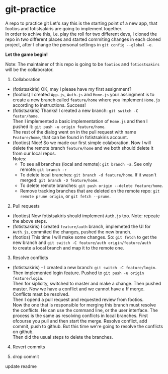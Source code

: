 # git-practice

A repo to practice git
Let's say this is the starting point of a new app, that footios and fotistsakiris are going to implement together.\
In order to achive this, i.e. play the roll for two different devs, I cloned the repo in two different places and started commiting changes in each cloned project, after I change the personal settings in `git config --global -e`.

**Let the game begin!**

Note: The maintainer of this repo is going to be `footios` and `fotiostsakirs` will be the collaborator.

1. Collaboration

- (fotistsakiris) OK, may I please have my first assignment?
- (footios) I created `App.js`, `Auth.js` and `Home.js` your assingment is to create a new branch called `feature/home` where you implement `Home.js` according to instructions. Success!
- (fotistsakiris) Thanks! I created a new branch: `git switch -C featur/home`.\
  Then I implemented a basic implementation of `Home.js` and then I pushed it: `git push -u origin feature/home`.\
  The rest of the dialog went on in the pull request with name `Feature/home`, that can be found in fotistsakiris account.
- (footios) Nice! So we made our first simple colaboration. Now I will delete the remote branch `feature/home` and we both should delete it from our local repos.\
  Notes:
  - To see all branches (local and remote): `git branch -a`. See only remote: `git branch -r`
  - To delete local branches: `git branch -d feature/home`. If it wasn't merged: `git branch -D feature/home`.
  - To delete remote branches: `git push origin --delete feature/home`.
  - Remove tracking branches that are deleted on the remote repo: `git remote prune origin`, or `git fetch --prune`.

2. Pull requests

- (footios) Now fotistsakiris should implement `Auth.js` too. Note: repeate the above steps.
- (fotistsakiris) I created `feature/auth` branch, implemeted the UI for `Auth.js`, commited the changes, pushed the new branch.
- (footios) This time I will make some changes. So: `git fetch` to get the new branch and `git switch -C feature/auth origin/feature/auth`\
  to create a local branch and map it to the remote one.

3. Resolve conflicts

- (fotistsakiris) - I created a new branch: `git switch -C feature/login`. Then implemented login feature. Pushed to `git push -u origin feature/login`.\
  Then for siplicity, switched to master and make a change. Then pushed master. Now we have a conflict and we cannot have a ff merge. Conflicts mast be resolved.\
  Then I opend a pull request and requested review from footios.\
  Now the one that is responsible for merging this branch must resolve the conflicts. He can use the command line, or the user interface. The process is the same as resolving conflicts in local branches. First ofcourse you pull and then start the merge. Resolve conflict, add commit, push to github. But this time we're going to resolve the conflicts on github.\
  Then did the usual steps to delete the branches.

4. Revert commits

5. drop commit

update readme
